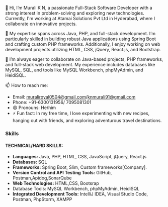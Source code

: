 👋 Hi, I’m Murali K N, a passionate Full-Stack Software Developer with a strong interest in problem-solving and exploring new technologies. Currently, I'm working at Atamai Solutions Pvt Ltd in Hyderabad, where I collaborate on innovative projects.

🌱 My expertise spans across Java, PHP, and full-stack development. I’m particularly skilled in building robust Java applications using Spring Boot and crafting custom PHP frameworks. Additionally, I enjoy working on web development projects utilizing HTML, CSS, jQuery, React.js, and Bootstrap.

💞️ I’m always eager to collaborate on Java-based projects, PHP frameworks, and full-stack web development. My experience includes databases like MySQL, SQL, and tools like MySQL Workbench, phpMyAdmin, and HeidiSQL.

📫 How to reach me:
  - Email: muraliroyal0504@gmail.com/knmurali91@gmail.com
  - Phone: +91-6300131956/ 7095081301
  - 😄 Pronouns: He/him
  - ⚡ Fun fact:  In my free time, I love experimenting with new recipes, hanging out with friends, and exploring adventurous travel destinations.
    
### Skills
#### TECHNICAL/HARD SKILLS:

- **Languages:** Java, PHP, HTML, CSS, JavaScript, jQuery, React.js
- **Databases:** SQL
- **Frameworks:** Spring Boot, Slim, Custom frameworks[Company].
- **Version Control and API Testing Tools:** GitHub, Postman,Apidog,SonarQube
- **Web Technologies:** HTML,CSS, Bootsrap
- Database Tools: MySQL Workbench, phpMyAdmin, HeidiSQL
- **Integrated Development Tools:** IntelliJ IDEA, Visual Studio Code, Postman, PhpStorm, XAMPP
